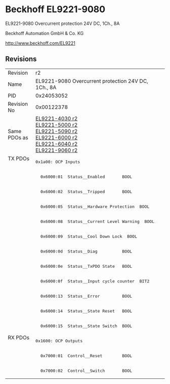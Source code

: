 # Beckhoff EL9221-9080

EL9221-9080 Overcurrent protection 24V DC, 1Ch., 8A

Beckhoff Automation GmbH & Co. KG

http://www.beckhoff.com/EL9221

## Revisions
<table>
<tr >
<td>Revision</td>
<td><div class="foo">r2</div></td>
</tr>
<tr >
<td>Name</td>
<td><div class="foo">EL9221-9080 Overcurrent protection 24V DC, 1Ch., 8A</div></td>
</tr>
<tr >
<td>PID</td>
<td><div class="foo">0x24053052</div></td>
</tr>
<tr >
<td>Revision No</td>
<td>0x00122378</td>
</tr>
<tr >
<td>Same PDOs as</td>
<td><a href="EL9221-4030">EL9221-4030 r2</a><br/><a href="EL9221-5000">EL9221-5000 r2</a><br/><a href="EL9221-5090">EL9221-5090 r2</a><br/><a href="EL9221-6000">EL9221-6000 r2</a><br/><a href="EL9221-6040">EL9221-6040 r2</a><br/><a href="EL9221-9060">EL9221-9060 r2</a></td>
</tr>
<tr class="txpdo pdosection">
<td rowspan=12 valign=top>TX PDOs</td>
<td><pre>0x1a00: OCP Inputs</pre></td>
<td></td>
</tr>
<tr class="txpdo">
<td><pre>  0x6000:01  Status__Enabled       BOOL</pre></td>
</tr>
<tr class="txpdo">
<td><pre>  0x6000:02  Status__Tripped       BOOL</pre></td>
</tr>
<tr class="txpdo">
<td><pre>  0x6000:05  Status__Hardware Protection  BOOL</pre></td>
</tr>
<tr class="txpdo">
<td><pre>  0x6000:08  Status__Current Level Warning  BOOL</pre></td>
</tr>
<tr class="txpdo">
<td><pre>  0x6000:09  Status__Cool Down Lock  BOOL</pre></td>
</tr>
<tr class="txpdo">
<td><pre>  0x6000:0d  Status__Diag          BOOL</pre></td>
</tr>
<tr class="txpdo">
<td><pre>  0x6000:0e  Status__TxPDO State   BOOL</pre></td>
</tr>
<tr class="txpdo">
<td><pre>  0x6000:0f  Status__Input cycle counter  BIT2</pre></td>
</tr>
<tr class="txpdo">
<td><pre>  0x6000:13  Status__Error         BOOL</pre></td>
</tr>
<tr class="txpdo">
<td><pre>  0x6000:14  Status__State Reset   BOOL</pre></td>
</tr>
<tr class="txpdo">
<td><pre>  0x6000:15  Status__State Switch  BOOL</pre></td>
</tr>
<tr class="rxpdo pdosection">
<td rowspan=3 valign=top>RX PDOs</td>
<td><pre>0x1600: OCP Outputs</pre></td>
<td></td>
</tr>
<tr class="rxpdo">
<td><pre>  0x7000:01  Control__Reset        BOOL</pre></td>
</tr>
<tr class="rxpdo">
<td><pre>  0x7000:02  Control__Switch       BOOL</pre></td>
</tr>
</table>
